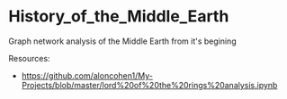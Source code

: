 # History_of_the_Middle_Earth
Graph network analysis of the Middle Earth from it's begining

Resources:
* https://github.com/aloncohen1/My-Projects/blob/master/lord%20of%20the%20rings%20analysis.ipynb
